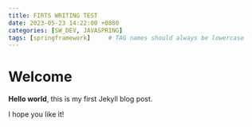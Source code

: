 ```yaml
---
title: FIRTS WRITING TEST
date: 2023-05-23 14:22:00 +0800
categories: [SW_DEV, JAVASPRING]
tags: [springframework]     # TAG names should always be lowercase
--- 
```




# Welcome

**Hello world**, this is my first Jekyll blog post.

I hope you like it!